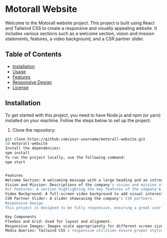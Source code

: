 # Motorall Website

Welcome to the Motorall website project. This project is built using React and Tailwind CSS to create a responsive and visually appealing website. It includes various sections such as a welcome section, vision and mission statements, features, a video background, and a CSR partner slider.

## Table of Contents

- [Installation](#installation)
- [Usage](#usage)
- [Features](#features)
- [Responsive Design](#responsive-design)
- [License](#license)

## Installation

To get started with this project, you need to have Node.js and npm (or yarn) installed on your machine. Follow the steps below to set up the project:

1. Clone the repository:

```bash
git clone https://github.com/your-username/motorall-website.git
cd motorall-website
Install the dependencies:
npm install
To run the project locally, use the following command:
npm start


Features
Welcome Section: A welcoming message with a large heading and an introductory image.
Vision and Mission: Descriptions of the company's vision and mission along with relevant images.
Our Features: A section highlighting the key features of the company's products or services.
Video Background: A full-screen video background to add visual interest.
CSR Partner Slider: A slider showcasing the company's CSR partners.
Responsive Design
This project is designed to be fully responsive, ensuring a great user experience on all devices, including desktops, tablets, and mobile phones. The layout adjusts dynamically to different screen sizes using Tailwind CSS's responsive utilities.

Key Components
Flexbox and Grid: Used for layout and alignment.
Responsive Images: Images scale appropriately for different screen sizes.
Media Queries: Tailwind CSS's responsive utilities ensure proper styling on various devices.
